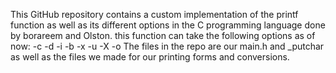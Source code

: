 This GitHub repository contains a custom implementation of the printf function as well as its different options in the C programming language done by borareem and Olston.
this function can take the following options as of now: 
-c
-d
-i
-b
-x
-u
-X
-o
The files in the repo are our main.h and _putchar
as well as the files we made for our printing forms and conversions.
